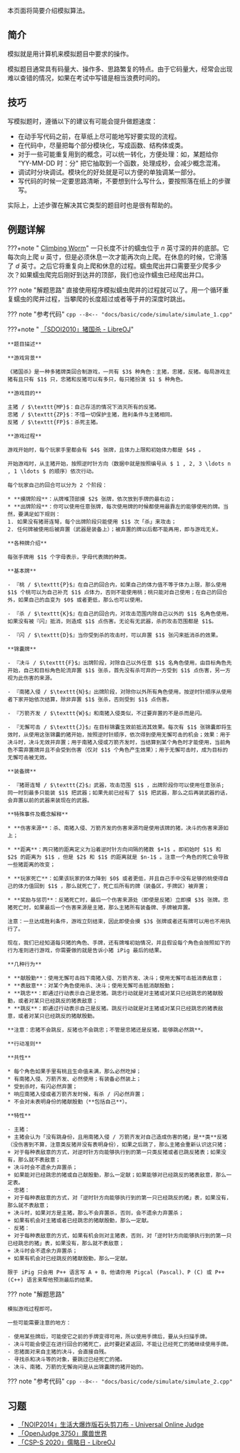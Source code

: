 本页面将简要介绍模拟算法。

## 简介

模拟就是用计算机来模拟题目中要求的操作。

模拟题目通常具有码量大、操作多、思路繁复的特点。由于它码量大，经常会出现难以查错的情况，如果在考试中写错是相当浪费时间的。

## 技巧

写模拟题时，遵循以下的建议有可能会提升做题速度：

- 在动手写代码之前，在草纸上尽可能地写好要实现的流程。
- 在代码中，尽量把每个部分模块化，写成函数、结构体或类。
- 对于一些可能重复用到的概念，可以统一转化，方便处理：如，某题给你 "YY-MM-DD 时：分" 把它抽取到一个函数，处理成秒，会减少概念混淆。
- 调试时分块调试。模块化的好处就是可以方便的单独调某一部分。
- 写代码的时候一定要思路清晰，不要想到什么写什么，要按照落在纸上的步骤写。

实际上，上述步骤在解决其它类型的题目时也是很有帮助的。

## 例题详解

???+note " [Climbing Worm](https://vjudge.net/problem/Kattis-climbingworm)"
    一只长度不计的蠕虫位于 $n$ 英寸深的井的底部。它每次向上爬 $u$ 英寸，但是必须休息一次才能再次向上爬。在休息的时候，它滑落了 $d$ 英寸。之后它将重复向上爬和休息的过程。蠕虫爬出井口需要至少爬多少次？如果蠕虫爬完后刚好到达井的顶部，我们也设作蠕虫已经爬出井口。

??? note "解题思路"
    直接使用程序模拟蠕虫爬井的过程就可以了。用一个循环重复蠕虫的爬井过程，当攀爬的长度超过或者等于井的深度时跳出。

??? note "参考代码"
    ```cpp
    --8<-- "docs/basic/code/simulate/simulate_1.cpp"
    ```

???+note " [「SDOI2010」猪国杀 - LibreOJ](https://loj.ac/problem/2885)"

    **题目描述**
    
    **游戏背景**

    《猪国杀》是一种多猪牌类回合制游戏，一共有 $3$ 种角色：主猪，忠猪，反猪。每局游戏主猪有且只有 $1$ 只，忠猪和反猪可以有多只，每只猪扮演 $1 $ 种角色。

    **游戏目的**

    主猪 / $\texttt{MP}$：自己存活的情况下消灭所有的反猪。  
    忠猪 / $\texttt{ZP}$：不惜一切保护主猪，胜利条件与主猪相同。  
    反猪 / $\texttt{FP}$：杀死主猪。

    **游戏过程**

    游戏开始时，每个玩家手里都会有 $4$ 张牌，且体力上限和初始体力都是 $4$ 。

    开始游戏时，从主猪开始，按照逆时针方向（数据中就是按照编号从 $ 1 , 2, 3 \ldots n , 1 \ldots $ 的顺序）依次行动。

    每个玩家自己的回合可以分为 2 个阶段：

    * **摸牌阶段**：从牌堆顶部摸 $2$ 张牌，依次放到手牌的最右边；  
    * **出牌阶段**：你可以使用任意张牌，每次使用牌的时候都使用最靠左的能够使用的牌。当然，要满足如下规则：
    1. 如果没有猪哥连弩，每个出牌阶段只能使用 $1$ 次「杀」来攻击；
    2. 任何牌被使用后被弃置（武器是装备上）；被弃置的牌以后都不能再用，即与游戏无关。
    
    **各种牌介绍**

    每张手牌用 $1$ 个字母表示，字母代表牌的种类。

    **基本牌**

    - 『桃 / $\texttt{P}$』在自己的回合内，如果自己的体力值不等于体力上限，那么使用 $1$ 个桃可以为自己补充 $1$ 点体力，否则不能使用桃；桃只能对自己使用；在自己的回合外，如果自己的血变为 $0$ 或者更低，那么也可以使用。

    - 『杀 / $\texttt{K}$』在自己的回合内，对攻击范围内除自己以外的 $1$ 名角色使用。如果没有被『闪』抵消，则造成 $1$ 点伤害。无论有无武器，杀的攻击范围都是 $1$。

    - 『闪 / $\texttt{D}$』当你受到杀的攻击时，可以弃置 $1$ 张闪来抵消杀的效果。

    **锦囊牌**

    - 『决斗 / $\texttt{F}$』出牌阶段，对除自己以外任意 $1$ 名角色使用，由目标角色先开始，自己和目标角色轮流弃置 $1$ 张杀，首先没有杀可弃的一方受到 $1$ 点伤害，另一方视为此伤害的来源。

    - 『南猪入侵 / $\texttt{N}$』出牌阶段，对除你以外所有角色使用，按逆时针顺序从使用者下家开始依次结算，除非弃置 $1$ 张杀，否则受到 $1$ 点伤害。

    - 『万箭齐发 / $\texttt{W}$』和南猪入侵类似，不过要弃置的不是杀而是闪。

    - 『无懈可击 / $\texttt{J}$』在目标锦囊生效前抵消其效果。每次有 $1$ 张锦囊即将生效时，从使用这张锦囊的猪开始，按照逆时针顺序，依次得到使用无懈可击的机会；效果：用于决斗时，决斗无效并弃置；用于南猪入侵或万箭齐发时，当结算到某个角色时才能使用，当前角色不需弃置牌并且不会受到伤害（仅对 $1$ 个角色产生效果）；用于无懈可击时，成为目标的无懈可击被无效。

    **装备牌**

    - 『猪哥连弩 / $\texttt{Z}$』武器，攻击范围 $1$ ，出牌阶段你可以使用任意张杀; 同一时刻最多只能装 $1$ 把武器；如果先前已经有了 $1$ 把武器，那么之后再装武器的话，会弃置以前的武器来装现在的武器。

    **特殊事件及概念解释**

    * **伤害来源**：杀、南猪入侵、万箭齐发的伤害来源均是使用该牌的猪，决斗的伤害来源如上；

    * **距离**：两只猪的距离定义为沿着逆时针方向间隔的猪数 $+1$ 。即初始时 $1$ 和 $2$ 的距离为 $1$ ，但是 $2$ 和 $1$ 的距离就是 $n-1$ 。注意一个角色的死亡会导致一些猪距离的改变；

    * **玩家死亡**：如果该玩家的体力降到 $0$ 或者更低，并且自己手中没有足够的桃使得自己的体力值回到 $1$ ，那么就死亡了，死亡后所有的牌（装备区，手牌区）被弃置；

    * **奖励与惩罚**：反猪死亡时，最后一个伤害来源处（即使是反猪）立即摸 $3$ 张牌。忠猪死亡时，如果最后一个伤害来源是主猪，那么主猪所有装备牌、手牌被弃置。

    注意：一旦达成胜利条件，游戏立刻结束，因此即使会摸 $3$ 张牌或者还有牌可以用也不用执行了。

    现在，我们已经知道每只猪的角色、手牌，还有牌堆初始情况，并且假设每个角色会按照如下的行为准则进行游戏，你需要做的就是告诉小猪 iPig 最后的结果。

    **几种行为**

    * **献殷勤**：使用无懈可击挡下南猪入侵、万箭齐发、决斗；使用无懈可击抵消表敌意；  
    * **表敌意**：对某个角色使用杀、决斗；使用无懈可击抵消献殷勤；  
    * **跳忠**：即通过行动表示自己是忠猪。跳忠行动就是对主猪或对某只已经跳忠的猪献殷勤，或者对某只已经跳反的猪表敌意；  
    * **跳反**：即通过行动表示自己是反猪。跳反行动就是对主猪或对某只已经跳忠的猪表敌意，或者对某只已经跳反的猪献殷勤。

    **注意：忠猪不会跳反，反猪也不会跳忠；不管是忠猪还是反猪，能够跳必然跳**。

    **行动准则**

    **共性**

    * 每个角色如果手里有桃且生命值未满，那么必然吃掉；
    * 有南猪入侵、万箭齐发、必然使用；有装备必然装上；
    * 受到杀时，有闪必然弃置；
    * 响应南猪入侵或者万箭齐发时候，有杀 / 闪必然弃置；
    * 不会对未表明身份的猪献殷勤（**包括自己**）。

    **特性**

    - 主猪：
    + 主猪会认为「没有跳身份，且用南猪入侵 / 万箭齐发对自己造成伤害的猪」是**类**反猪（没伤害到不算，注意类反猪并没有表明身份），如果之后跳了，那么主猪会重新认识这只猪；  
    + 对于每种表敌意的方式，对逆时针方向能够执行到的第一只类反猪或者已跳反猪表；如果没有，那么就不表敌意；
    + 决斗时会不遗余力弃置杀；
    + 如果能对已经跳忠的猪或自己献殷勤，那么一定献；如果能够对已经跳反的猪表敌意，那么一定表。
    - 忠猪：
    + 对于每种表敌意的方式，对「逆时针方向能够执行到的第一只已经跳反的猪」表，如果没有，那么就不表敌意；
    + 决斗时，如果对方是主猪，那么不会弃置杀，否则，会不遗余力弃置杀；
    + 如果有机会对主猪或者已经跳忠的猪献殷勤，那么一定献。
    - 反猪：
    + 对于每种表敌意的方式，如果有机会则对主猪表，否则，对「逆时针方向能够执行到的第一只已经跳忠的猪」表，如果没有，那么就不表敌意；
    + 决斗时会不遗余力弃置杀；
    + 如果有机会对已经跳反的猪献殷勤，那么一定献。

    限于 iPig 只会用 P++ 语言写 A + B，他请你用 Pigcal (Pascal)、P (C) 或 P++ (C++) 语言来帮他预测最后的结果。

??? note "解题思路"

    模拟游戏过程即可。

    一些可能需要注意的地方：

    - 使用某些牌后，可能使它之前的手牌变得可用，所以使用手牌后，要从头扫描手牌。
    - 决斗可能会使正在进行回合的猪死亡，此时要赶紧返回，不能让已经死亡的猪继续使用手牌。
    - 忠猪面对来自主猪的决斗，会直接自残。
    - 寻找杀和决斗等的对象，要跳过已经死亡的猪。
    - 决斗、南猪、万箭的无懈询问是从出锦囊牌的猪开始的。

??? note "参考代码"
    ```cpp
    --8<-- "docs/basic/code/simulate/simulate_2.cpp"
    ```

## 习题

- [「NOIP2014」生活大爆炸版石头剪刀布 - Universal Online Judge](https://uoj.ac/problem/15)
- [「OpenJudge 3750」魔兽世界](http://bailian.openjudge.cn/practice/3750/)
- [「CSP-S 2020」儒略日 - LibreOJ](https://loj.ac/p/3379)
